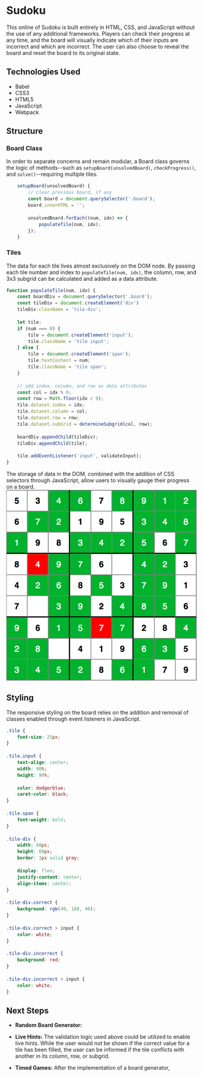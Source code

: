 # Sudoku
This online of Sudoku is built entirely in HTML, CSS, and JavaScript without the use of any additional frameworks. Players can check their progress at any time, and the board will visually indicate which of their inputs are incorrect and which are incorrect. The user can also choose to reveal the board and reset the board to its original state. 

## Technologies Used
- Babel 
- CSS3 
- HTML5
- JavaScript
- Webpack 

## Structure
### Board Class 
In order to separate concerns and remain modular, a Board class governs the logic of methods--such as `setupBoard(unsolvedBoard)`, `checkProgress()`, and `solve()`--requiring multiple tiles. 
```javascript 
    setupBoard(unsolvedBoard) {
        // clear previous board, if any
        const board = document.querySelector('.board');
        board.innerHTML = '';

        unsolvedBoard.forEach((num, idx) => {
            populateTile(num, idx);
        });
    }
```

### Tiles
The data for each tile lives almost exclusively on the DOM node. By passing each tile number and index to `populateTile(num, idx)`, the column, row, and 3x3 subgrid can be calculated and added as a data attribute. 
```javascript
function populateTile(num, idx) {
    const boardDiv = document.querySelector('.board');
    const tileDiv = document.createElement('div')
    tileDiv.className = 'tile-div';
    
    let tile;
    if (num === 0) {
        tile = document.createElement('input');
        tile.className = 'tile input';
    } else {
        tile = document.createElement('span');
        tile.textContent = num;
        tile.className = 'tile span';
    }

    // add index, column, and row as data attributes 
    const col = idx % 9;
    const row = Math.floor(idx / 9);
    tile.dataset.index = idx;
    tile.dataset.column = col;
    tile.dataset.row = row;
    tile.dataset.subGrid = determineSubgrid(col, row);

    boardDiv.appendChild(tileDiv);
    tileDiv.appendChild(tile); 

    tile.addEventListener('input', validateInput);
}
```

The storage of data in the DOM, combined with the addition of CSS selectors through JavaScript, allow users to visually gauge their progress on a board.
<br>
![hints](assets/images/hints.png) 

## Styling
The responsive styling on the board relies on the addition and removal of classes enabled through event listeners in JavaScript. 
```css
.tile {
    font-size: 25px;
}

.tile.input {
    text-align: center;
    width: 90%;
    height: 90%;

    color: dodgerblue;
    caret-color: black;
}

.tile.span {
    font-weight: bold; 
}

.tile-div {
    width: 60px;
    height: 60px;
    border: 1px solid gray;

    display: flex;
    justify-content: center;
    align-items: center; 
}

.tile-div.correct {
    background: rgb(40, 168, 40);
}

.tile-div.correct > input {
    color: white;
}

.tile-div.incorrect {
    background: red;
}

.tile-div.incorrect > input {
    color: white;
}
```

## Next Steps
* **Random Board Generator:** 

* **Live Hints:** The validation logic used above could be utilized to enable live hints. While the user would not be shown if the correct value for a tile has been filled, the user can be informed if the tile conflicts with another in its column, row, or subgrid.

* **Timed Games:** After the implementation of a board generator, 